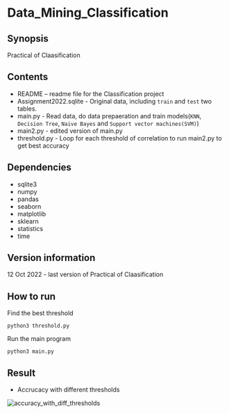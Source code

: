 # Data_Mining_Classification
## Synopsis
Practical of Claasification
## Contents
- README – readme file for the Classification project
- Assignment2022.sqlite - Original data, including `train` and `test` two tables.	
- main.py	- Read data, do data prepaeration and train models(`KNN`, `Decision Tree`, `Naive Bayes` and `Support vector machines(SVM)`)		
- main2.py - edited version of main.py
- threshold.py - Loop for each threshold of correlation to run main2.py to get best accuracy
## Dependencies
- sqlite3
- numpy 
- pandas
- seaborn
- matplotlib
- sklearn
- statistics
- time
## Version information
12 Oct 2022 - last version of Practical of Claasification
## How to run
Find the best threshold
```
python3 threshold.py
```
Run the main program
```
python3 main.py
```
## Result
- Accrucacy with different thresholds

![accuracy_with_diff_thresholds](https://user-images.githubusercontent.com/20329677/195328147-304bc6fa-49cf-46a6-9c55-c93912085111.jpg)
